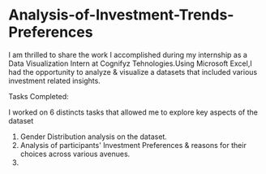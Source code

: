 # Analysis-of-Investment-Trends-Preferences
I am thrilled to share the work I accomplished during my internship as a Data Visualization Intern at Cognifyz Tehnologies.Using Microsoft Excel,I had the opportunity to analyze & visualize a datasets that included various investment related insights.

Tasks Completed:

I worked on 6 distincts tasks that allowed me to explore key aspects of the dataset
1. Gender Distribution analysis on the dataset.
2. Analysis of participants' Investment Preferences & reasons for their choices across various avenues.
3. 
